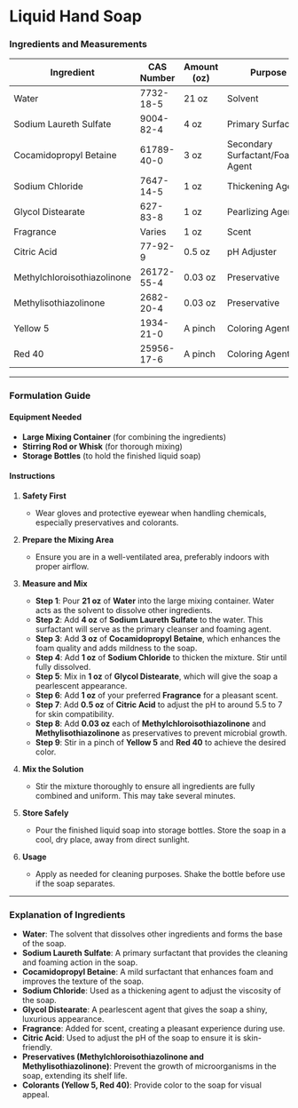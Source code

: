 # **Liquid Hand Soap**

### **Ingredients and Measurements**

| **Ingredient**              | **CAS Number** | **Amount (oz)** | **Purpose**                        |
| --------------------------- | -------------- | --------------- | ---------------------------------- |
| Water                       | 7732-18-5      | 21 oz           | Solvent                            |
| Sodium Laureth Sulfate      | 9004-82-4      | 4 oz            | Primary Surfactant                 |
| Cocamidopropyl Betaine      | 61789-40-0     | 3 oz            | Secondary Surfactant/Foaming Agent |
| Sodium Chloride             | 7647-14-5      | 1 oz            | Thickening Agent                   |
| Glycol Distearate           | 627-83-8       | 1 oz            | Pearlizing Agent                   |
| Fragrance                   | Varies         | 1 oz            | Scent                              |
| Citric Acid                 | 77-92-9        | 0.5 oz          | pH Adjuster                        |
| Methylchloroisothiazolinone | 26172-55-4     | 0.03 oz         | Preservative                       |
| Methylisothiazolinone       | 2682-20-4      | 0.03 oz         | Preservative                       |
| Yellow 5                    | 1934-21-0      | A pinch         | Coloring Agent                     |
| Red 40                      | 25956-17-6     | A pinch         | Coloring Agent                     |

---

### **Formulation Guide**

#### Equipment Needed

- **Large Mixing Container** (for combining the ingredients)
- **Stirring Rod or Whisk** (for thorough mixing)
- **Storage Bottles** (to hold the finished liquid soap)

#### Instructions

1. **Safety First**

   - Wear gloves and protective eyewear when handling chemicals, especially preservatives and colorants.

2. **Prepare the Mixing Area**

   - Ensure you are in a well-ventilated area, preferably indoors with proper airflow.

3. **Measure and Mix**

   - **Step 1**: Pour **21 oz** of **Water** into the large mixing container. Water acts as the solvent to dissolve other ingredients.
   - **Step 2**: Add **4 oz** of **Sodium Laureth Sulfate** to the water. This surfactant will serve as the primary cleanser and foaming agent.
   - **Step 3**: Add **3 oz** of **Cocamidopropyl Betaine**, which enhances the foam quality and adds mildness to the soap.
   - **Step 4**: Add **1 oz** of **Sodium Chloride** to thicken the mixture. Stir until fully dissolved.
   - **Step 5**: Mix in **1 oz** of **Glycol Distearate**, which will give the soap a pearlescent appearance.
   - **Step 6**: Add **1 oz** of your preferred **Fragrance** for a pleasant scent.
   - **Step 7**: Add **0.5 oz** of **Citric Acid** to adjust the pH to around 5.5 to 7 for skin compatibility.
   - **Step 8**: Add **0.03 oz** each of **Methylchloroisothiazolinone** and **Methylisothiazolinone** as preservatives to prevent microbial growth.
   - **Step 9**: Stir in a pinch of **Yellow 5** and **Red 40** to achieve the desired color.

4. **Mix the Solution**

   - Stir the mixture thoroughly to ensure all ingredients are fully combined and uniform. This may take several minutes.

5. **Store Safely**

   - Pour the finished liquid soap into storage bottles. Store the soap in a cool, dry place, away from direct sunlight.

6. **Usage**
   - Apply as needed for cleaning purposes. Shake the bottle before use if the soap separates.

---

### **Explanation of Ingredients**

- **Water**: The solvent that dissolves other ingredients and forms the base of the soap.
- **Sodium Laureth Sulfate**: A primary surfactant that provides the cleaning and foaming action in the soap.
- **Cocamidopropyl Betaine**: A mild surfactant that enhances foam and improves the texture of the soap.
- **Sodium Chloride**: Used as a thickening agent to adjust the viscosity of the soap.
- **Glycol Distearate**: A pearlescent agent that gives the soap a shiny, luxurious appearance.
- **Fragrance**: Added for scent, creating a pleasant experience during use.
- **Citric Acid**: Used to adjust the pH of the soap to ensure it is skin-friendly.
- **Preservatives (Methylchloroisothiazolinone and Methylisothiazolinone)**: Prevent the growth of microorganisms in the soap, extending its shelf life.
- **Colorants (Yellow 5, Red 40)**: Provide color to the soap for visual appeal.
